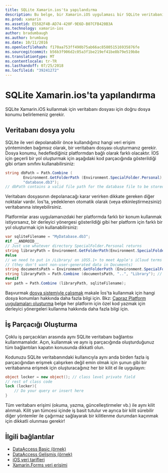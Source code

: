 ```yaml
---
title: SQLite Xamarin.ios'ta yapılandırma
description: Bu belge, bir Xamarin.iOS uygulaması bir SQLite veritabanı dosyasında konumunu belirlemek açıklar. Bu alan seçili veri erişim mekanizması ne olursa olsun ilgili kavramlardır.
ms.prod: xamarin
ms.assetid: E5582F4B-AD74-420F-9E6D-B07CFB420B3A
ms.technology: xamarin-ios
author: bradumbaugh
ms.author: brumbaug
ms.date: 10/11/2016
ms.openlocfilehash: f170aa753ff490b75ab66ac858051516935876fe
ms.sourcegitcommit: b56b3f906d2c05a3f1be219ef41be8b79e519b8e
ms.translationtype: MT
ms.contentlocale: tr-TR
ms.lasthandoff: 07/25/2018
ms.locfileid: "39241272"
---
```

# <a name="configuring-sqlite-in-xamarinios"></a>SQLite Xamarin.ios'ta yapılandırma

SQLite Xamarin.iOS kullanmak için veritabanı dosyası için doğru dosya konumu belirlemeniz gerekir.

## <a name="database-file-path"></a>Veritabanı dosya yolu

SQLite ile veri depolanabilir önce kullandığınız hangi veri erişim yönteminden bağımsız olarak, bir veritabanı dosyası oluşturmanız gerekir. Dosya konumu, hedeflediğiniz platformdan bağlı olarak farklı olacaktır. İOS için geçerli bir yol oluşturmak için aşağıdaki kod parçacığında gösterildiği gibi ortam sınıfını kullanabilirsiniz:

```csharp
string dbPath = Path.Combine (
        Environment.GetFolderPath (Environment.SpecialFolder.Personal),
        "database.db3");
// dbPath contains a valid file path for the database file to be stored
```

Veritabanı dosyasının depolanacağı karar verirken dikkate gereken diğer noktalar vardır. İos'ta, yedeklenen otomatik olarak (veya etkinleştirmezsiniz) veritabanına isteyebilirsiniz.

Platformlar arası uygulamanızdaki her platformda farklı bir konum kullanmak istiyorsanız, bir derleyici yönergesi gösterildiği gibi her platform için farklı bir yol oluşturmak için kullanabilirsiniz:

```csharp
var sqliteFilename = "MyDatabase.db3";
#if __ANDROID__
// Just use whatever directory SpecialFolder.Personal returns
string libraryPath = Environment.GetFolderPath(Environment.SpecialFolder.Personal); ;
#else
// we need to put in /Library/ on iOS5.1+ to meet Apple's iCloud terms
// (they don't want non-user-generated data in Documents)
string documentsPath = Environment.GetFolderPath (Environment.SpecialFolder.Personal); // Documents folder
string libraryPath = Path.Combine (documentsPath, "..", "Library"); // Library folder instead
#endif
var path = Path.Combine (libraryPath, sqliteFilename);
```

Başvurmak [dosya sistemiyle çalışmak](~/ios/app-fundamentals/file-system.md) makale İos'ta kullanmak için hangi dosya konumları hakkında daha fazla bilgi için. Bkz: [Çapraz Platform uygulamaları oluşturma](~/cross-platform/app-fundamentals/building-cross-platform-applications/index.md) belge her platform için özel kod yazmak için derleyici yönergeleri kullanma hakkında daha fazla bilgi için.

## <a name="threading"></a>İş Parçacığı Oluşturma

Çoklu iş parçacıkları arasında aynı SQLite veritabanı bağlantısı kullanmamalıdır. Açın, kullanmak ve aynı iş parçacığında oluşturduğunuz tüm bağlantıları kapatın konusunda dikkatli olun.

Kodunuzu SQLite veritabanındaki kullanıcıyla aynı anda birden fazla iş parçacığından erişmek çalışırken değil emin olmak için şunun gibi bir veritabanına erişmek için oluşturacağınız her bir kilit el ile uygulayın:

```csharp
object locker = new object(); // class level private field
// rest of class code
lock (locker){
    // Do your query or insert here
}
```

Tüm veritabanı erişimi (okuma, yazma, güncelleştirmeler vb.) ile aynı kilit alınmalı. Kilit yan tümcesi içinde iş basit tutulur ve ayrıca bir kilit sürebilir diğer yöntemler ile çağırmaz sağlayarak bir kilitlenme durumdan kaçınmak için dikkatli olunması gerekir!


## <a name="related-links"></a>İlgili bağlantılar

- [DataAccess Basic (örnek)](https://github.com/xamarin/mobile-samples/tree/master/DataAccess/Basic)
- [DataAccess Gelişmiş (örnek)](https://github.com/xamarin/mobile-samples/tree/master/DataAccess/Advanced)
- [iOS veri tarifleri](https://github.com/xamarin/recipes/tree/master/Recipes/ios/data/sqlite)
- [Xamarin.Forms veri erişimi](~/xamarin-forms/app-fundamentals/databases.md)
